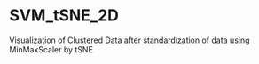 # SVM_tSNE_2D
Visualization of Clustered Data after standardization of data using MinMaxScaler by tSNE
